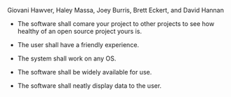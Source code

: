 Giovani Hawver, Haley Massa, Joey Burris, Brett Eckert, and David Hannan

* The software shall comare your project to other projects to see how healthy of an open source project yours is.

* The user shall have a friendly experience.

* The system shall work on any OS.

* The software shall be widely available for use.

* The software shall neatly display data to the user.
